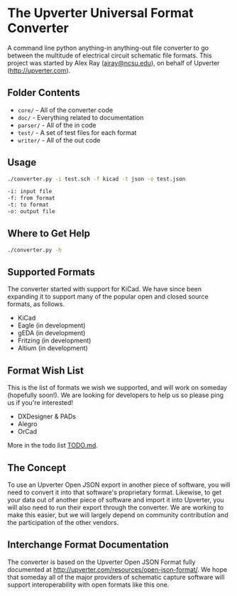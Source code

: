 The Upverter Universal Format Converter
=======================================
A command line python anything-in anything-out file converter to go between the multitude of electrical circuit schematic file formats. This project was started by Alex Ray (ajray@ncsu.edu), on behalf of Upverter (http://upverter.com).


Folder Contents
---------------

* `core/` - All of the converter code
* `doc/` - Everything related to documentation
* `parser/` - All of the in code
* `test/` - A set of test files for each format
* `writer/` - All of the out code


Usage
---------------

```bash
./converter.py -i test.sch -f kicad -t json -o test.json

-i: input file
-f: from format
-t: to format
-o: output file
```


Where to Get Help
---------------

```bash
./converter.py -h
```


Supported Formats
---------------

  The converter started with support for KiCad. We have since been expanding it to support many of the popular open and closed source formats, as follows.
* KiCad
* Eagle (in development)
* gEDA (in development)
* Fritzing (in development)
* Altium (in development)


Format Wish List
---------------

  This is the list of formats we wish we supported, and will work on someday (hopefully soon!). We are looking for developers to help us so please ping us if you're interested!
* DXDesigner & PADs
* Alegro
* OrCad

More in the todo list [TODO.md](https://github.com/upverter/schematic-file-converter/blob/master/TODO.md).


The Concept
---------------

  To use an Upverter Open JSON export in another piece of software, you will need to convert it into that software's proprietary format. Likewise, to get your data out of another piece of software and import it into Upverter, you will also need to run their export through the converter. We are working to make this easier, but we will largely depend on community contribution and the participation of the other vendors.


Interchange Format Documentation
---------------

  The converter is based on the Upverter Open JSON Format fully documented at http://upverter.com/resources/open-json-format/. We hope that someday all of the major providers of schematic capture software will support interoperability with open formats like this one.
